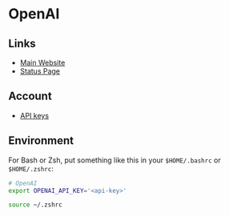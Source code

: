 # OpenAI

## Links

- [Main Website](https://openai.com)
- [Status Page](https://status.openai.com)

## Account

- [API keys](https://beta.openai.com/account/api-keys)

## Environment

For Bash or Zsh, put something like this in your `$HOME/.bashrc` or `$HOME/.zshrc`:

```sh
# OpenAI
export OPENAI_API_KEY='<api-key>'
```

```sh
source ~/.zshrc
```
